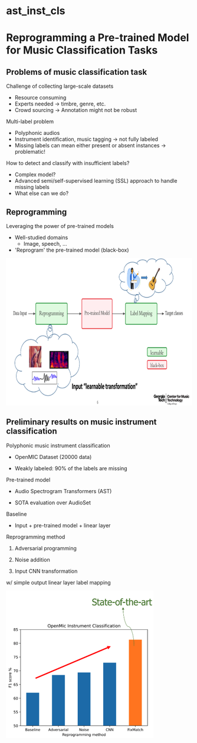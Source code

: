 # ast_inst_cls

# Reprogramming a Pre-trained Model for Music Classification Tasks

## Problems of music classification task
Challenge of collecting large-scale datasets
- Resource consuming
- Experts needed -> timbre, genre, etc.
- Crowd sourcing -> Annotation might not be robust

Multi-label problem
 - Polyphonic audios
 - Instrument identification, music tagging -> not fully labeled
 - Missing labels can mean either present or absent instances  -> problematic!

How to detect and classify with insufficient labels?​
- Complex model?
- Advanced semi/self-supervised learning (SSL) approach to handle missing labels
- What else can we do?
 

## Reprogramming
Leveraging the power of pre-trained models
 - Well-studied domains​
   - Image, speech, …
 - 'Reprogram' the pre-trained model (black-box)

<img src="https://github.com/hchen605/ast_inst_cls/blob/master/fig/reprogramming%20blk.png" width="9500" height="400" />

## Preliminary results on music instrument classification

Polyphonic music instrument classification​

 - OpenMIC Dataset (20000 data)​

 - Weakly labeled: 90% of the labels are missing​

Pre-trained model

- Audio Spectrogram Transformers (AST)​

- SOTA evaluation over AudioSet​

Baseline​

- Input + pre-trained model + linear layer​

Reprogramming method​

1. Adversarial programming​

2. Noise addition​

3. Input CNN transformation​

w/ simple output linear layer label mapping

<img src="https://github.com/hchen605/ast_inst_cls/blob/master/fig/reprogramming%20result.png" width="400" height="400" />
